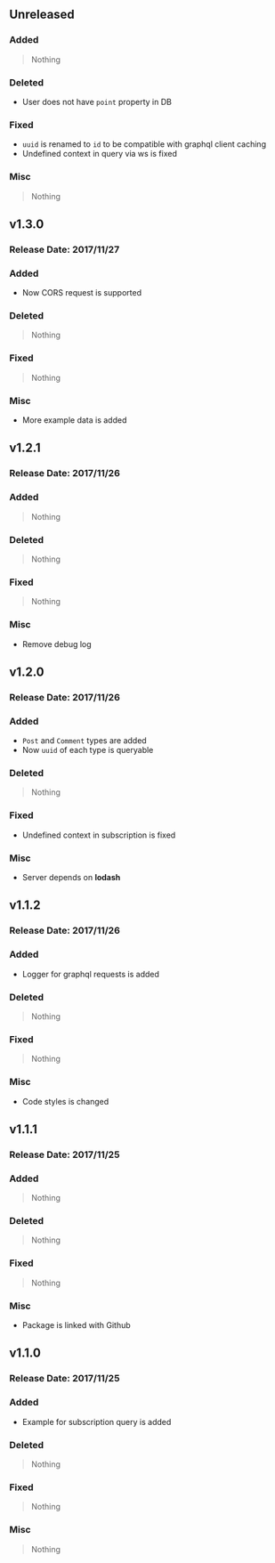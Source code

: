 ## Unreleased

### Added
> Nothing
### Deleted
- User does not have `point` property in DB
### Fixed
- `uuid` is renamed to `id` to be compatible with graphql client caching
- Undefined context in query via ws is fixed
### Misc
> Nothing

## v1.3.0
### Release Date: 2017/11/27

### Added
- Now CORS request is supported
### Deleted
> Nothing
### Fixed
> Nothing
### Misc
- More example data is added

## v1.2.1
### Release Date: 2017/11/26

### Added
> Nothing
### Deleted
> Nothing
### Fixed
> Nothing
### Misc
- Remove debug log

## v1.2.0
### Release Date: 2017/11/26

### Added
- `Post` and `Comment` types are added
- Now `uuid` of each type is queryable
### Deleted
> Nothing
### Fixed
- Undefined context in subscription is fixed
### Misc
- Server depends on **lodash**

## v1.1.2
### Release Date: 2017/11/26

### Added
- Logger for graphql requests is added
### Deleted
> Nothing
### Fixed
> Nothing
### Misc
- Code styles is changed

## v1.1.1
### Release Date: 2017/11/25

### Added
> Nothing
### Deleted
> Nothing
### Fixed
> Nothing
### Misc
- Package is linked with Github

## v1.1.0
### Release Date: 2017/11/25

### Added
- Example for subscription query is added
### Deleted
> Nothing
### Fixed
> Nothing
### Misc
> Nothing
